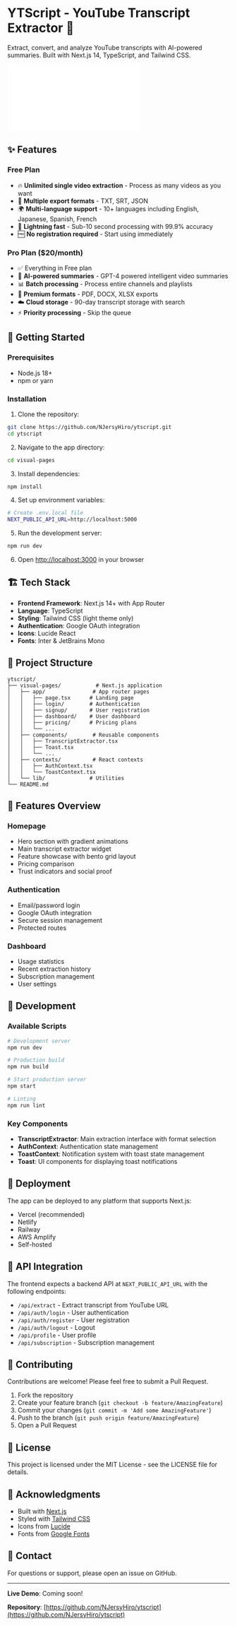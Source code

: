 # YTScript - YouTube Transcript Extractor 🎥

Extract, convert, and analyze YouTube transcripts with AI-powered summaries. Built with Next.js 14, TypeScript, and Tailwind CSS.

![YTScript Homepage](./VISUAL_OVERVIEW.md)

## ✨ Features

### Free Plan
- 🔥 **Unlimited single video extraction** - Process as many videos as you want
- 📝 **Multiple export formats** - TXT, SRT, JSON
- 🌍 **Multi-language support** - 10+ languages including English, Japanese, Spanish, French
- 🚀 **Lightning fast** - Sub-10 second processing with 99.9% accuracy
- 🆓 **No registration required** - Start using immediately

### Pro Plan ($20/month)
- ✅ Everything in Free plan
- 🤖 **AI-powered summaries** - GPT-4 powered intelligent video summaries
- 📊 **Batch processing** - Process entire channels and playlists
- 📄 **Premium formats** - PDF, DOCX, XLSX exports
- ☁️ **Cloud storage** - 90-day transcript storage with search
- ⚡ **Priority processing** - Skip the queue

## 🚀 Getting Started

### Prerequisites
- Node.js 18+ 
- npm or yarn

### Installation

1. Clone the repository:
```bash
git clone https://github.com/NJersyHiro/ytscript.git
cd ytscript
```

2. Navigate to the app directory:
```bash
cd visual-pages
```

3. Install dependencies:
```bash
npm install
```

4. Set up environment variables:
```bash
# Create .env.local file
NEXT_PUBLIC_API_URL=http://localhost:5000
```

5. Run the development server:
```bash
npm run dev
```

6. Open [http://localhost:3000](http://localhost:3000) in your browser

## 🏗️ Tech Stack

- **Frontend Framework**: Next.js 14+ with App Router
- **Language**: TypeScript
- **Styling**: Tailwind CSS (light theme only)
- **Authentication**: Google OAuth integration
- **Icons**: Lucide React
- **Fonts**: Inter & JetBrains Mono

## 📁 Project Structure

```
ytscript/
├── visual-pages/           # Next.js application
│   ├── app/               # App router pages
│   │   ├── page.tsx      # Landing page
│   │   ├── login/        # Authentication
│   │   ├── signup/       # User registration
│   │   ├── dashboard/    # User dashboard
│   │   ├── pricing/      # Pricing plans
│   │   └── ...
│   ├── components/        # Reusable components
│   │   ├── TranscriptExtractor.tsx
│   │   ├── Toast.tsx
│   │   └── ...
│   ├── contexts/          # React contexts
│   │   ├── AuthContext.tsx
│   │   └── ToastContext.tsx
│   └── lib/              # Utilities
└── README.md
```

## 🎨 Features Overview

### Homepage
- Hero section with gradient animations
- Main transcript extractor widget
- Feature showcase with bento grid layout
- Pricing comparison
- Trust indicators and social proof

### Authentication
- Email/password login
- Google OAuth integration
- Secure session management
- Protected routes

### Dashboard
- Usage statistics
- Recent extraction history
- Subscription management
- User settings

## 🔧 Development

### Available Scripts

```bash
# Development server
npm run dev

# Production build
npm run build

# Start production server
npm start

# Linting
npm run lint
```

### Key Components

- **TranscriptExtractor**: Main extraction interface with format selection
- **AuthContext**: Authentication state management
- **ToastContext**: Notification system with toast state management
- **Toast**: UI components for displaying toast notifications

## 🚢 Deployment

The app can be deployed to any platform that supports Next.js:

- Vercel (recommended)
- Netlify
- Railway
- AWS Amplify
- Self-hosted

## 📝 API Integration

The frontend expects a backend API at `NEXT_PUBLIC_API_URL` with the following endpoints:

- `/api/extract` - Extract transcript from YouTube URL
- `/api/auth/login` - User authentication
- `/api/auth/register` - User registration
- `/api/auth/logout` - Logout
- `/api/profile` - User profile
- `/api/subscription` - Subscription management

## 🤝 Contributing

Contributions are welcome! Please feel free to submit a Pull Request.

1. Fork the repository
2. Create your feature branch (`git checkout -b feature/AmazingFeature`)
3. Commit your changes (`git commit -m 'Add some AmazingFeature'`)
4. Push to the branch (`git push origin feature/AmazingFeature`)
5. Open a Pull Request

## 📄 License

This project is licensed under the MIT License - see the LICENSE file for details.

## 🙏 Acknowledgments

- Built with [Next.js](https://nextjs.org/)
- Styled with [Tailwind CSS](https://tailwindcss.com/)
- Icons from [Lucide](https://lucide.dev/)
- Fonts from [Google Fonts](https://fonts.google.com/)

## 📧 Contact

For questions or support, please open an issue on GitHub.

---

**Live Demo**: Coming soon!

**Repository**: [https://github.com/NJersyHiro/ytscript](https://github.com/NJersyHiro/ytscript)